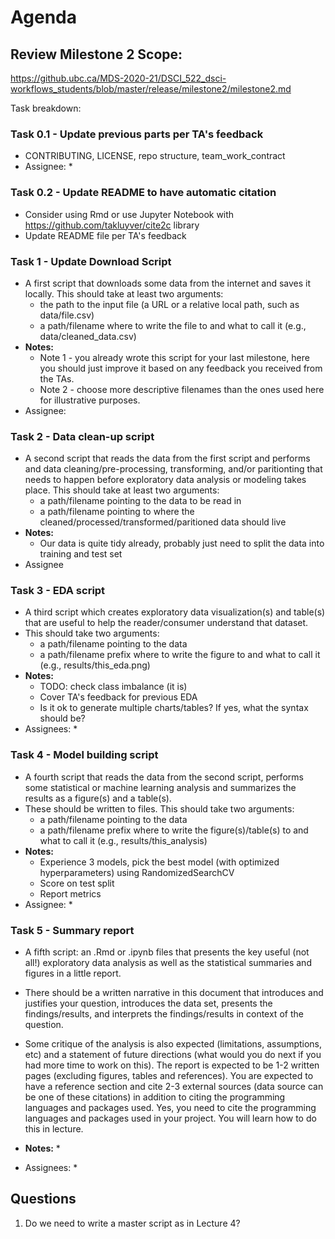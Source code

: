 # Agenda
## Review Milestone 2 Scope:
https://github.ubc.ca/MDS-2020-21/DSCI_522_dsci-workflows_students/blob/master/release/milestone2/milestone2.md

Task breakdown:

### Task 0.1 - Update previous parts per TA's feedback
* CONTRIBUTING, LICENSE, repo structure, team_work_contract
* Assignee:
  * 
### Task 0.2 - Update README to have automatic citation
* Consider using Rmd or use Jupyter Notebook with https://github.com/takluyver/cite2c library
* Update README file per TA's feedback

### Task 1 - Update Download Script
* A first script that downloads some data from the internet and saves it locally. This should take at least two arguments:
  * the path to the input file (a URL or a relative local path, such as data/file.csv)
  * a path/filename where to write the file to and what to call it (e.g., data/cleaned_data.csv)
* **Notes:**
  * Note 1 - you already wrote this script for your last milestone, here you should just improve it based on any feedback you received from the TAs.
  * Note 2 - choose more descriptive filenames than the ones used here for illustrative purposes.
* Assignee:

### Task 2 - Data clean-up script
* A second script that reads the data from the first script and performs and data cleaning/pre-processing, transforming, and/or paritionting that needs to happen before exploratory data analysis or modeling takes place. This should take at least two arguments:
  * a path/filename pointing to the data to be read in
  * a path/filename pointing to where the cleaned/processed/transformed/paritioned data should live
* **Notes:**
  * Our data is quite tidy already, probably just need to split the data into training and test set
* Assignee

### Task 3 - EDA script
* A third script which creates exploratory data visualization(s) and table(s) that are useful to help the reader/consumer understand that dataset. 
* This should take two arguments:
  * a path/filename pointing to the data
  * a path/filename prefix where to write the figure to and what to call it (e.g., results/this_eda.png)
* **Notes:**
  * TODO: check class imbalance (it is)
  * Cover TA's feedback for previous EDA
  * Is it ok to generate multiple charts/tables? If yes, what the syntax should be?
* Assignees:
  * 

### Task 4 - Model building script
* A fourth script that reads the data from the second script, performs some statistical or machine learning analysis and summarizes the results as a figure(s) and a table(s). 
* These should be written to files. This should take two arguments:
  * a path/filename pointing to the data
  * a path/filename prefix where to write the figure(s)/table(s) to and what to call it (e.g., results/this_analysis)
* **Notes:**
  * Experience 3 models, pick the best model (with optimized hyperparameters) using RandomizedSearchCV
  * Score on test split
  * Report metrics
* Assignee:
  * 
  
### Task 5 - Summary report
* A fifth script: an .Rmd or .ipynb files that presents the key useful (not all!) exploratory data analysis as well as the statistical summaries and figures in a little report. 
* There should be a written narrative in this document that introduces and justifies your question, introduces the data set, presents the findings/results, and interprets the findings/results in context of the question. 
* Some critique of the analysis is also expected (limitations, assumptions, etc) and a statement of future directions (what would you do next if you had more time to work on this). The report is expected to be 1-2 written pages (excluding figures, tables and references). You are expected to have a reference section and cite 2-3 external sources (data source can be one of these citations) in addition to citing the programming languages and packages used. Yes, you need to cite the programming languages and packages used in your project. You will learn how to do this in lecture.

* **Notes:**
  * 
* Assignees:
  * 
  
## Questions
1. Do we need to write a master script as in Lecture 4?
